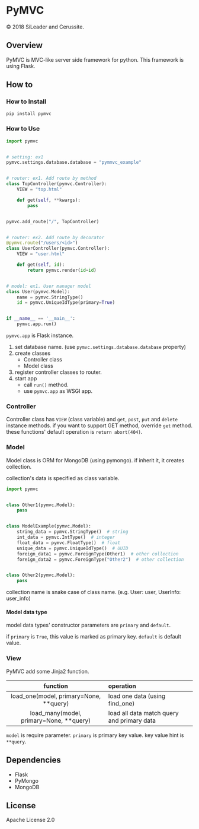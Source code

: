 PyMVC
================

&copy; 2018 SiLeader and Cerussite.

## Overview
PyMVC is MVC-like server side framework for python.
This framework is using Flask.

## How to
### How to Install
```shell
pip install pymvc
```

### How to Use
```python
import pymvc


# setting: ex1
pymvc.settings.database.database = "pymmvc_example"


# router: ex1. Add route by method
class TopController(pymvc.Controller):
    VIEW = "top.html"

    def get(self, **kwargs):
        pass


pymvc.add_route("/", TopController)


# router: ex2. Add route by decorator
@pymvc.route("/users/<id>")
class UserController(pymvc.Controller):
    VIEW = "user.html"

    def get(self, id):
        return pymvc.render(id=id)


# model: ex1. User manager model
class User(pymvc.Model):
    name = pymvc.StringType()
    id = pymvc.UniqueIdType(primary=True)


if __name__ == '__main__':
    pymvc.app.run()
```

`pymvc.app` is Flask instance.

1. set database name. (use `pymvc.settings.database.database` property)
1. create classes
    + Controller class
    + Model class
1. register controller classes to router.
1. start app
    + call `run()` method.
    + use `pymvc.app` as WSGI app.


### Controller
Controller class has `VIEW` (class variable) and `get`, `post`, `put` and `delete` instance methods.
if you want to support GET method, override `get` method.
these functions' default operation is `return abort(404)`.

### Model
Model class is ORM for MongoDB (using pymongo).
if inherit it, it creates collection.

collection's data is specified as class variable.

```python
import pymvc


class Other1(pymvc.Model):
    pass


class ModelExample(pymvc.Model):
    string_data = pymvc.StringType()  # string
    int_data = pymvc.IntType()  # integer
    float_data = pymvc.FloatType()  # float
    unique_data = pymvc.UniqueIdType()  # UUID
    foreign_data1 = pymvc.ForeignType(Other1)  # other collection
    foreign_data2 = pymvc.ForeignType("Other2")  # other collection


class Other2(pymvc.Model):
    pass

```

collection name is snake case of class name. (e.g. User: user, UserInfo: user_info)

#### Model data type
model data types' constructor parameters are `primary` and `default`.

if `primary` is `True`, this value is marked as primary key.
`default` is default value.

### View
PyMVC add some Jinja2 function.

| function | operation |
|:--------:|:----------|
| load_one(model, primary=None, **query) | load one data (using find_one) |
| load_many(model, primary=None, **query) | load all data match query and primary data |

`model` is require parameter.
`primary` is primary key value.
key value hint is `**query`.

## Dependencies
+ Flask
+ PyMongo
+ MongoDB

## License
Apache License 2.0
